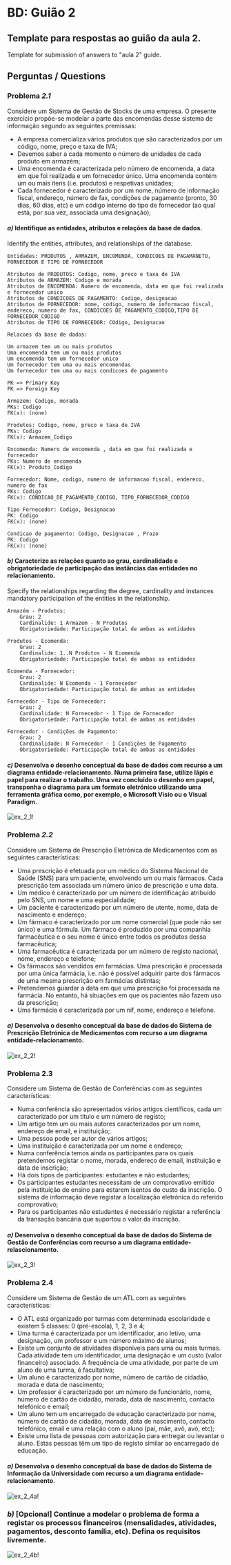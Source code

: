 # BD: Guião 2

## Template para respostas ao guião da aula 2.
Template for submission of answers to "aula 2" guide.

## Perguntas / Questions

### Problema *2.1*

Considere um Sistema de Gestão de Stocks de uma empresa. O presente exercício propõe-se modelar a parte das encomendas desse sistema de informação segundo as seguintes premissas: 
* A empresa comercializa vários produtos que são caracterizados por um código, nome, preço e taxa de IVA; 
* Devemos saber a cada momento o número de unidades de cada produto em armazém; 
* Uma encomenda é caracterizada pelo número de encomenda, a data em que foi realizada e um fornecedor único. Uma encomenda contém um ou mais itens (i.e. produtos) e respetivas unidades; 
* Cada fornecedor é caracterizado por um nome, número de informação fiscal, endereço, número de fax, condições de pagamento (pronto, 30 dias, 60 dias, etc) e um código interno do tipo de fornecedor (ao qual está, por sua vez, associada uma designação); 

#### *a)* Identifique as entidades, atributos e relações da base de dados.
Identify the entities, attributes, and relationships of the database.

```
Entidades: PRODUTOS , ARMAZEM, ENCOMENDA, CONDICOES DE PAGAMANETO, FORNECEDOR E TIPO DE FORNECEDOR

Atributos de PRODUTOS: Codigo, nome, preco e taxa de IVA
Atributos de ARMAZEM: Codigo e morada
Atributos de ENCOMENDA: Numero de encomenda, data em que foi realizada e fornecedor unico
Atributos de CONDICOES DE PAGAMENTO: Codigo, designacao
Atributos de FORNECEDOR: nome, codigo, numero de informacao fiscal, endereco, numero de fax, CONDICOES DE PAGAMENTO_CODIGO,TIPO DE FORNECEDOR_CODIGO
Atributos de TIPO DE FORNECEDOR: COdigo, Designacao

Relacoes da base de dados:

Um armazem tem um ou mais produtos
Uma encomenda tem um ou mais produtos
Um encomenda tem um fornecedor unico
Um fornecedor tem uma ou mais encomendas
Um fornecedor tem uma ou mais condicoes de pagamento

PK => Primary Key
FK => Foreign Key

Armazem: Codigo, morada
PKs: Codigo
FK(x): (none)

Produtos: Codigo, nome, preco e taxa de IVA
PKs: Codigo
FK(x): Armazem_Codigo 

Encomenda: Numero de encomenda , data em que foi realizada e fornecedor
PKs: Numero de encomenda
FK(x): Produto_Codigo

Fornecedor: Nome, codigo, numero de informacao fiscal, endereco, numero de fax
PKs: Codigo
FK(x): CONDICAO_DE_PAGAMENTO_CODIGO, TIPO_FORNECEDOR_CODIGO

Tipo Fornecedor: Codigo, Designacao
PK: Codigo
FK(x): (none)

Condicao de pagamento: Codigo, Designacao , Prazo
PK: Codigo
FK(x): (none)

```

#### *b)* Caracterize as relações quanto ao grau, cardinalidade e obrigatoriedade de participação das instâncias das entidades no relacionamento.
Specify the relationships regarding the degree, cardinality and instances mandatory participation of the entities in the relationship.

```
Armazém - Produtos:
    Grau: 2
    Cardinalide: 1 Armazem - N Produtos
    Obrigatoriedade: Participação total de ambas as entidades

Produtos - Ecomenda:
    Grau: 2
    Cardinalide: 1..N Produtos - N Ecomenda
    Obrigatoriedade: Participação total de ambas as entidades

Ecomenda - Fornecedor:
    Grau: 2
    Cardinalide: N Ecomenda - 1 Fornecedor
    Obrigatoriedade: Participação total de ambas as entidades

Fornecedor - Tipo de Fornecedor:
    Grau: 2
    Cardinalidade: N Fornecedor - 1 Tipo de Fornecedor
    Obrigatoriedade: Participação total de ambas as entidades

Fornecedor - Condições de Pagamento:
    Grau: 2
    Cardinalidade: N Fornecedor - 1 Condições de Pagamento
    Obrigatoriedade: Participação total de ambas as entidades

```

#### *c)* Desenvolva o desenho conceptual da base de dados com recurso a um diagrama entidade-relacionamento. Numa primeira fase, utilize lápis e papel para realizar o trabalho. Uma vez concluído o desenho em papel, transponha o diagrama para um formato eletrónico utilizando uma ferramenta gráfica como, por exemplo, o Microsoft Visio ou o Visual Paradigm.

![ex_2_1!](ex_2_1.png "AnImage or PDF file")

### Problema *2.2*

Considere um Sistema de Prescrição Eletrónica de Medicamentos com as seguintes características: 

* Uma prescrição é efetuada por um médico do Sistema Nacional de Saúde (SNS) para um paciente, envolvendo um ou mais fármacos. Cada prescrição tem associada um número único de prescrição e uma data. 
* Um médico é caracterizado por um número de identificação atribuído pelo SNS, um nome e uma especialidade; 
* Um paciente é caracterizado por um número de utente, nome, data de nascimento e endereço; 
* Um fármaco é caracterizado por um nome comercial (que pode não ser único) e uma fórmula. Um fármaco é produzido por uma companhia farmacêutica e o seu nome é único entre todos os produtos dessa farmacêutica; 
* Uma farmacêutica é caracterizada por um número de registo nacional, nome, endereço e telefone; 
* Os fármacos são vendidos em farmácias. Uma prescrição é processada por uma única farmácia, i.e. não é possível adquirir parte dos fármacos de uma mesma prescrição em farmácias distintas;   
* Pretendemos guardar a data em que uma prescrição foi processada na farmácia. No entanto, há situações em que os pacientes não fazem uso da prescrição; 
* Uma farmácia é caracterizada por um nif, nome, endereço e telefone. 

#### *a)* Desenvolva o desenho conceptual da base de dados do Sistema de Prescrição Eletrónica de Medicamentos com recurso a um diagrama entidade-relacionamento.

![ex_2_2!](ex_2_2.png "AnImage or PDF file")

### Problema 2.3

Considere um Sistema de Gestão de Conferências com as seguintes características: 
* Numa conferência são apresentados vários artigos científicos, cada um caracterizado por um título e um número de registo;  
* Um artigo tem um ou mais autores caracterizados por um nome, endereço de email, e instituição;  
* Uma pessoa pode ser autor de vários artigos; 
* Uma instituição é caracterizada por um nome e endereço;  
* Numa conferência temos ainda os participantes para os quais pretendemos registar o nome, morada, endereço de email, instituição e data de inscrição; 
* Há dois tipos de participantes: estudantes e não estudantes;  
* Os participantes estudantes necessitam de um comprovativo emitido pela instituição de ensino para estarem isentos do custo da inscrição. O sistema de informação deve registar a localização eletrónica do referido comprovativo; 
* Para os participantes não estudantes é necessário registar a referência da transação bancária que suportou o valor da inscrição.  


#### *a)* Desenvolva o desenho conceptual da base de dados do Sistema de Gestão de Conferências com recurso a um diagrama entidade-relascionamento.

![ex_2_3!](ex_2_3.png "AnImage or PDF file")

### Problema 2.4

Considere um Sistema de Gestão de um ATL com as seguintes características:  
* O ATL está organizado por turmas com determinada escolaridade e existem 5 classes: 0 (pré-escola), 1, 2, 3 e 4; 
* Uma turma é caracterizada por um identificador, ano letivo, uma designação, um professor e um número máximo de alunos; 
* Existe um conjunto de atividades disponíveis para uma ou mais turmas. Cada atividade tem um identificador, uma designação e um custo (valor financeiro) associado. A frequência de uma atividade, por parte de um aluno de uma turma, é facultativa;    
* Um aluno é caracterizado por nome, número de cartão de cidadão, morada e data de nascimento; 
* Um professor é caracterizado por um número de funcionário, nome, número de cartão de cidadão, morada, data de nascimento, contacto telefónico e email; 
* Um aluno tem um encarregado de educação caracterizado por nome, número de cartão de cidadão, morada, data de nascimento, contacto telefónico, email e uma relação com o aluno (pai, mãe, avô, avó, etc); 
* Existe uma lista de pessoas com autorização para entregar ou levantar o aluno. Estas pessoas têm um tipo de registo similar ao encarregado de educação. 

#### *a)* Desenvolva o desenho conceptual da base de dados do Sistema de Informação da Universidade com recurso a um diagrama entidade-relacionamento.

![ex_2_4a!](ex_2_4a.png "AnImage or PDF file")

### *b)* [Opcional] Continue a modelar o problema de forma a registar os processos financeiros (mensalidades, atividades, pagamentos, desconto família, etc). Defina os requisitos livremente.

![ex_2_4b!](ex_2_4b.png "AnImage or PDF file")
    